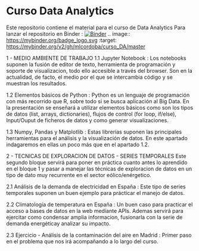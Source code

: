 # Curso Data Analytics
Este repositorio contiene el material para el curso de Data Analytics
Para lanzar el repositorio en Binder :
[![Binder](https://mybinder.org/badge_logo.svg)](https://mybinder.org/v2/gh/mlcordoba/curso_DA/master)
.. image:: https://mybinder.org/badge_logo.svg :target: https://mybinder.org/v2/gh/mlcordoba/curso_DA/master

1 - MEDIO AMBIENTE DE TRABAJO
1.1 Jupyter Notebook : Los notebooks suponen la fusión de editor de texto, herramienta de programación y soporte de visualizacion, todo ello accesible a través del browser. Son en la actualidad, de facto, el medio por el que se intercambia código y se muestran los resultados.

1.2 Elementos básicos de Python : Python es un lenguaje de programación con más recorrido que R, sobre todo si se busca aplicación al Big Data.  En la presentación se enseñará a utilizar elementos básicos como son los tipos de datos (list, arrays, dictionaries), flujos de control (for loop, if/else), Input/Ouput de ficheros de datos y como generar visualizaciones.

1.3 Numpy, Pandas y Matplotlib : Estas librerias suponen las principales herramientas para el análisis y la visualización de datos. En este apartado indagaremos en ellas un poco más que en el apartado 1.2.


2 - TECNICAS DE EXPLORACION DE DATOS - SERIES TEMPORALES
Este segundo bloque servirá para poner en práctica cuanto antes lo aprendido en el bloque 1 y pasar a manejar las técnicas de exploracion de datos en un tipo de dato muy recurrente en el sector eólico/enérgetico.

2.1 Análisis de la demanda de electricidad en España : Este tipo de series temporales suponen un buen ejemplo para prácticar el manejo de datos.

2.2 Climatología de temperatura en España : Un buen caso para practicar el acceso a bases de datos en la web mediante APIs. Ademas servirá para ejercitar como condensar amplia informacion, fusionarla con la serie de demanda energéticay analizar su impacto. 

2.3 Ejercicio  - Análisis de la contaminación del aire en Madrid : Primer paso en el problema que nos irá acompañando a lo largo del curso.

